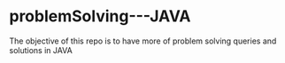 # problemSolving---JAVA
The objective of this repo is to have more of problem solving queries and solutions in JAVA
